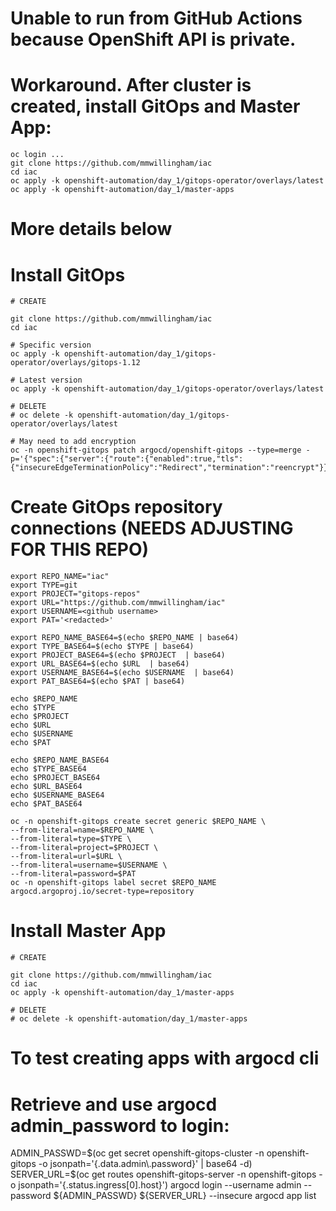 # Unable to run from GitHub Actions because OpenShift API is private.
# Workaround. After cluster is created, install GitOps and Master App:

```
oc login ...
git clone https://github.com/mmwillingham/iac
cd iac
oc apply -k openshift-automation/day_1/gitops-operator/overlays/latest
oc apply -k openshift-automation/day_1/master-apps
```

# More details below
# Install GitOps
```
# CREATE
           
git clone https://github.com/mmwillingham/iac
cd iac

# Specific version
oc apply -k openshift-automation/day_1/gitops-operator/overlays/gitops-1.12

# Latest version
oc apply -k openshift-automation/day_1/gitops-operator/overlays/latest

# DELETE
# oc delete -k openshift-automation/day_1/gitops-operator/overlays/latest

# May need to add encryption
oc -n openshift-gitops patch argocd/openshift-gitops --type=merge -p='{"spec":{"server":{"route":{"enabled":true,"tls":{"insecureEdgeTerminationPolicy":"Redirect","termination":"reencrypt"}}}}}'
```

# Create GitOps repository connections (NEEDS ADJUSTING FOR THIS REPO)
```
export REPO_NAME="iac"
export TYPE=git
export PROJECT="gitops-repos"
export URL="https://github.com/mmwillingham/iac"
export USERNAME=<github username>
export PAT='<redacted>'

export REPO_NAME_BASE64=$(echo $REPO_NAME | base64)
export TYPE_BASE64=$(echo $TYPE | base64)
export PROJECT_BASE64=$(echo $PROJECT  | base64)
export URL_BASE64=$(echo $URL  | base64)
export USERNAME_BASE64=$(echo $USERNAME  | base64)
export PAT_BASE64=$(echo $PAT | base64)

echo $REPO_NAME
echo $TYPE
echo $PROJECT
echo $URL
echo $USERNAME
echo $PAT

echo $REPO_NAME_BASE64
echo $TYPE_BASE64
echo $PROJECT_BASE64
echo $URL_BASE64
echo $USERNAME_BASE64
echo $PAT_BASE64

oc -n openshift-gitops create secret generic $REPO_NAME \
--from-literal=name=$REPO_NAME \
--from-literal=type=$TYPE \
--from-literal=project=$PROJECT \
--from-literal=url=$URL \
--from-literal=username=$USERNAME \
--from-literal=password=$PAT
oc -n openshift-gitops label secret $REPO_NAME argocd.argoproj.io/secret-type=repository

```

# Install Master App
```
# CREATE
           
git clone https://github.com/mmwillingham/iac
cd iac
oc apply -k openshift-automation/day_1/master-apps

# DELETE
# oc delete -k openshift-automation/day_1/master-apps
```

# To test creating apps with argocd cli
# Retrieve and use argocd admin_password to login:
ADMIN_PASSWD=$(oc get secret openshift-gitops-cluster -n openshift-gitops -o jsonpath='{.data.admin\.password}' | base64 -d)
SERVER_URL=$(oc get routes openshift-gitops-server -n openshift-gitops -o jsonpath='{.status.ingress[0].host}')
argocd login --username admin --password ${ADMIN_PASSWD} ${SERVER_URL} --insecure
argocd app list